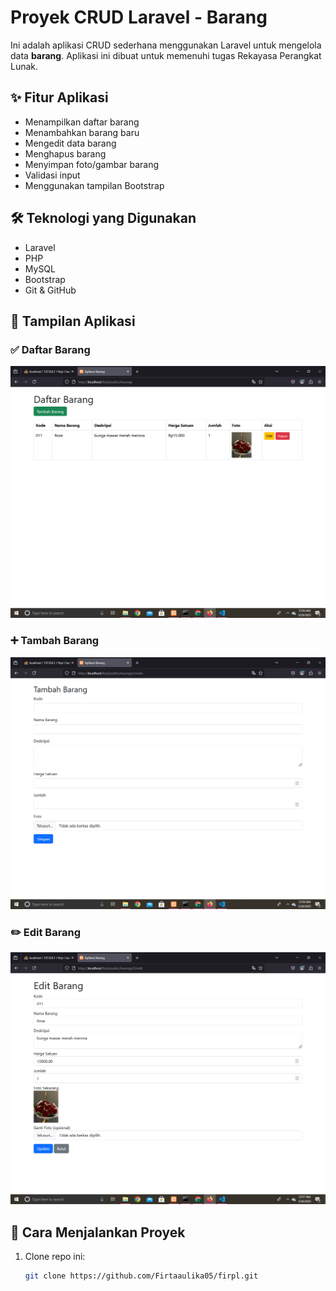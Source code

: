 # Proyek CRUD Laravel - Barang

Ini adalah aplikasi CRUD sederhana menggunakan Laravel untuk mengelola data **barang**. Aplikasi ini dibuat untuk memenuhi tugas Rekayasa Perangkat Lunak.

## ✨ Fitur Aplikasi

- Menampilkan daftar barang
- Menambahkan barang baru
- Mengedit data barang
- Menghapus barang
- Menyimpan foto/gambar barang
- Validasi input
- Menggunakan tampilan Bootstrap

## 🛠️ Teknologi yang Digunakan

- Laravel
- PHP
- MySQL
- Bootstrap
- Git & GitHub

## 📸 Tampilan Aplikasi

### ✅ Daftar Barang
![Index](screenshots/tampilan-index.png)

### ➕ Tambah Barang
![Tambah](screenshots/tampilan-tambah.png)

### ✏️ Edit Barang
![Edit](screenshots/tampilan-edit.png)

## 💾 Cara Menjalankan Proyek

1. Clone repo ini:
   ```bash
   git clone https://github.com/Firtaaulika05/firpl.git

